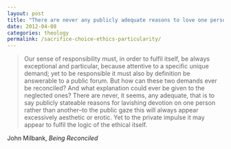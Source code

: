 ```yaml
---
layout: post
title: "There are never any publicly adequate reasons to love one person rather than another, and yet..."
date: 2012-04-08
categories: theology
permalink: /sacrifice-choice-ethics-particularity/
---
```


> Our sense of responsibility must, in order to fulfil itself, be always exceptional and particular, because attentive to a specific unique demand; yet to be responsible it must also by definition be answerable to a public forum. But how can these two demands ever be reconciled? And what explanation could ever be given to the neglected ones? There are never, it seems, any adequate, that is to say publicly stateable reasons for lavishing devotion on one person rather than another–to the public gaze this will always appear excessively aesthetic or erotic. Yet to the private impulse it may appear to fulfil the logic of the ethical itself.

John Milbank, *Being Reconciled*